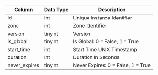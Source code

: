 | Column        | Data Type | Description                                                                   |
| ------------- | --------- | ----------------------------------------------------------------------------- |
| id            | int       | Unique Instance Identifier                                                    |
| zone          | int       | [Zone Identifier](https://eqemu.gitbook.io/server/categories/zones/zone-list) |
| version       | tinyint   | Version                                                                       |
| is_global     | tinyint   | Is Global: 0 = False, 1 = True                                                |
| start_time    | int       | Start Time UNIX Timestamp                                                     |
| duration      | int       | Duration in Seconds                                                           |
| never_expires | tinyint   | Never Expires: 0 = False, 1 = True                                            |